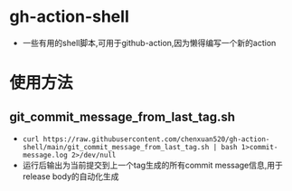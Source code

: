 # gh-action-shell
- 一些有用的shell脚本,可用于github-action,因为懒得编写一个新的action
# 使用方法
## git_commit_message_from_last_tag.sh
- `curl https://raw.githubusercontent.com/chenxuan520/gh-action-shell/main/git_commit_message_from_last_tag.sh | bash 1>commit-message.log 2>/dev/null`
- 运行后输出为当前提交到上一个tag生成的所有commit message信息,用于release body的自动化生成
